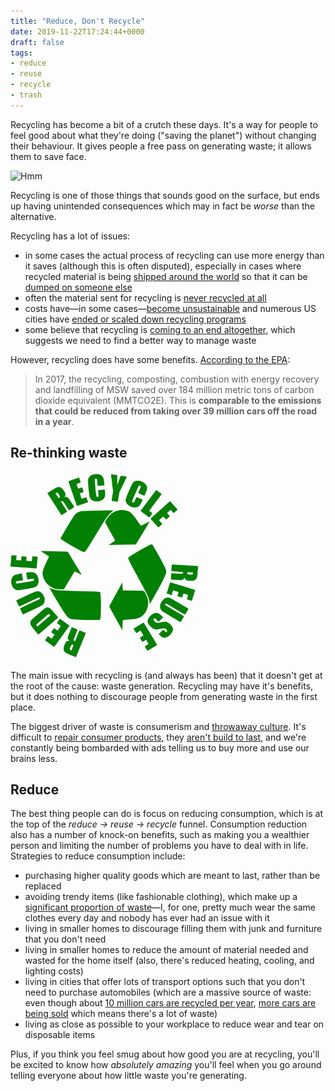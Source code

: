 ```yaml
---
title: "Reduce, Don't Recycle"
date: 2019-11-22T17:24:44+0000
draft: false
tags:
- reduce
- reuse
- recycle
- trash
---
```


Recycling has become a bit of a crutch these days. It's a way for people to feel good about what they're doing ("saving the planet") without changing their behaviour. It gives people a free pass on generating waste; it allows them to save face.

![Hmm](cover.jpg "Mountain of trash generated by my apartment building. Where does it go? No one knows.")

Recycling is one of those things that sounds good on the surface, but ends up having unintended consequences which may in fact be _worse_ than the alternative.

Recycling has a lot of issues:

- in some cases the actual process of recycling can use more energy than it saves (although this is often disputed), especially in cases where recycled material is being [shipped around the world](https://en.wikipedia.org/wiki/Canada%E2%80%93Philippines_waste_dispute) so that it can be [dumped on someone else](https://www.theguardian.com/us-news/2019/jun/17/recycled-plastic-america-global-crisis)
- often the material sent for recycling is [never recycled at all](https://archive.is/8kLAg)
- costs have—in some cases—[become unsustainable](https://archive.is/uYPjQ) and numerous US cities have [ended or scaled down recycling programs](https://www.wastedive.com/news/what-chinese-import-policies-mean-for-all-50-states/510751/)
- some believe that recycling is [coming to an end altogether](https://fivethirtyeight.com/features/the-era-of-easy-recycling-may-be-coming-to-an-end/), which suggests we need to find a better way to manage waste

However, recycling does have some benefits. [According to the EPA](https://www.epa.gov/facts-and-figures-about-materials-waste-and-recycling/national-overview-facts-and-figures-materials):

> In 2017, the recycling, composting, combustion with energy recovery and landfilling of MSW saved over 184 million metric tons of carbon dioxide equivalent (MMTCO2E). This is **comparable to the emissions that could be reduced from taking over 39 million cars off the road in a year**.

## Re-thinking waste

<img src="reduce-reuse-recycle.svg" alt="Reduce reuse recycle" class="tc fr mw-100 pa3" width="300" />

The main issue with recycling is (and always has been) that it doesn't get at the root of the cause: waste generation. Recycling may have it's benefits, but it does nothing to discourage people from generating waste in the first place.

The biggest driver of waste is consumerism and [throwaway culture](https://en.wikipedia.org/wiki/Throw-away_society). It's difficult to [repair consumer products](https://en.wikipedia.org/wiki/Electronics_right_to_repair), they [aren't build to last](https://en.wikipedia.org/wiki/Planned_obsolescence), and we're constantly being bombarded with ads telling us to buy more and use our brains less.

## Reduce

The best thing people can do is focus on reducing consumption, which is at the top of the _reduce -> reuse -> recycle_ funnel. Consumption reduction also has a number of knock-on benefits, such as making you a wealthier person and limiting the number of problems you have to deal with in life. Strategies to reduce consumption include:

- purchasing higher quality goods which are meant to last, rather than be replaced
- avoiding trendy items (like fashionable clothing), which make up a [significant proportion of waste](https://www.epa.gov/facts-and-figures-about-materials-waste-and-recycling/textiles-material-specific-data)—I, for one, pretty much wear the same clothes every day and nobody has ever had an issue with it
- living in smaller homes to discourage filling them with junk and furniture that you don't need
- living in smaller homes to reduce the amount of material needed and wasted for the home itself (also, there's reduced heating, cooling, and lighting costs)
- living in cities that offer lots of transport options such that you don't need to purchase automobiles (which are a massive source of waste: even though about [10 million cars are recycled per year](https://en.wikipedia.org/wiki/Vehicle_recycling), [more cars are being sold](https://en.wikipedia.org/wiki/Passenger_vehicles_in_the_United_States#Sales) which means there's a lot of waste)
- living as close as possible to your workplace to reduce wear and tear on disposable items

Plus, if you think you feel smug about how good you are at recycling, you'll be excited to know how _absolutely amazing_ you'll feel when you go around telling everyone about how little waste you're generating.
